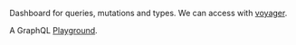 Dashboard for queries, mutations and types. We can access with [voyager](http://localhost:8081/voyager).

A GraphQL [Playground](http://localhost:8081/playground).

